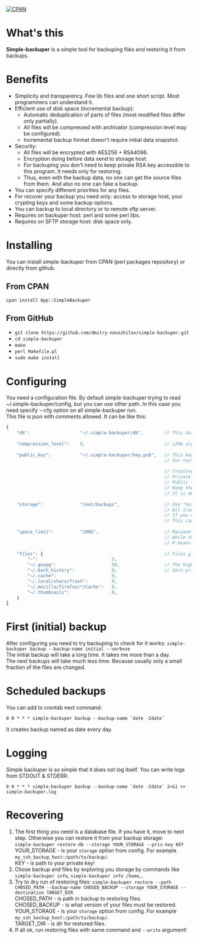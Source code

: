 [![CPAN](https://img.shields.io/cpan/v/App-SimpleBackuper.svg)](https://metacpan.org/release/App-SimpleBackuper)

# What's this
**Simple-backuper** is a simple tool for backuping files and restoring it from backups.

# Benefits
- Simplicity and transparency. Few lib files and one short script. Most programmers can understand it.
- Efficient use of disk space (incremental backup):
  - Automatic deduplication of parts of files (most modified files differ only partially).
  - All files will be compressed with archivator (compression level may be configured).
  - Incremental backup format doesn't require initial data snapshot.
- Security:
  - All files will be encrypted with AES256 + RSA4096.
  - Encryption doing before data send to storage host.
  - For backuping you don't need to keep private RSA key accessible to this program. It needs only for restoring.
  - Thus, even with the backup data, no one can get the source files from them. And also no one can fake a backup.
- You can specify different priorities for any files.
- For recover your backup you need only: access to storage host, your crypting keys and some backup options.
- You can backup to local directory or to remote sftp server.
- Requires on backuper host: perl and some perl libs.
- Requires on SFTP storage host: disk space only.

# Installing

You can install simple-backuper from CPAN (perl packages repository) or directly from github.

## From CPAN
`cpan install App::SimpleBackuper`

## From GitHub

- `git clone https://github.com/dmitry-novozhilov/simple-backuper.git`
- `cd simple-backuper`
- `make`
- `perl Makefile.pl`
- `sudo make install`

# Configuring

You need a configuration file. By default simple-backuper trying to read ~/.simple-backuper/config, but you can use other path.
In this case you need specify --cfg option on all simple-backuper run.  
This file is json with comments allowed. It can be like this:
```javascript
{
    "db":                   "~/.simple-backuper/db",        // This database file changes every new backup. ~/.simple-backuper/db - is a default value.
    
    "compression_level":    9,                              // LZMA algorythm supports levels 1 to 9
    
    "public_key":           "~/.simple-backuper/key.pub",   // This key using with "backup" command.
                                                            // For restore-db command you need to use private key of this public key.
                                                            
                                                            // Creating new pair of keys:
                                                            // Private (for restoring): openssl genrsa -out ~/.simple-backuper/key 4096
                                                            // Public (for backuping): openssl rsa -in ~/.simple-backuper/key -pubout > ~/.simple-backuper/key.pub
                                                            // Keep the private key as your most valuable asset. Copy it to a safe place.
                                                            // It is desirable not in the backup storage, otherwise it will make it possible to use the backup data for someone other than you.
    
    "storage":              "/mnt/backups",                 // Use "host:path" or "user@host:path" for remote SFTP storage.
                                                            // All transfered data already encrypted.
                                                            // If you choose SFTP, make sure that this SFTP server works without a password.
                                                            // This can be configured with ~/.ssh/ config and ssh key-based authorization.
    
    "space_limit":          "100G",                         // Maximum of disc space on storage.
                                                            // While this limit has been reached, simple-backuper deletes the oldest and lowest priority file.
                                                            // K means kilobytes, M - megabytes, G - gygabytes, T - terabytes.
    
    "files": {                                              // Files globs with it's priorityes.
        "~":                            5,
        "~/.gnupg":                     50,                 // The higher the priority, the less likely it is to delete these files.
        "~/.bash_history":              0,                  // Zero priority prohibits backup. Use it for exceptions.
        "~/.cache":                     0,
        "~/.local/share/Trash":         0,
        "~/.mozilla/firefox/*/Cache":   0,
        "~/.thumbnails":                0,
    }
}
```

# First (initial) backup

After configuring you need to try backuping to check for it works:
`simple-backuper backup --backup-name initial --verbose`  
The initial backup will take a long time. It takes me more than a day.  
The next backups will take much less time. Because usually only a small fraction of the files are changed.

# Scheduled backups

You can add to crontab next command:
```
0 0 * * * simple-backuper backup --backup-name `date -Idate`
```
It creates backup named as date every day.

# Logging

Simple backuper is so simple that it does not log itself. You can write logs from STDOUT & STDERR:
```
0 0 * * * simple-backuper backup --backup-name `date -Idate` 2>&1 >> simple-backuper.log
```

# Recovering

1. The first thing you need is a database file. If you have it, move to next step. Otherwise you can restore it from your backup storage:  
   `simple-backuper restore-db --storage YOUR_STORAGE --priv-key KEY`  
   YOUR_STORAGE - is your `storage` option from config. For example `my_ssh_backup_host:/path/to/backup/`.  
   KEY - is path to your private key!
2. Chose backup and files by exploring you storage by commands like `simple-backuper info`, `simple-backuper info /home`,..
3. Try to dry run of restoring files: `simple-backuper restore --path CHOSED_PATH --backup-name CHOSED_BACKUP --storage YOUR_STORAGE --destination TARGET_DIR`  
   CHOSED_PATH - is path in backup to restoring files.  
   CHOSED_BACKUP - is what version of your files must be restored.  
   YOUR_STORAGE - is your `storage` option from config. For example `my_ssh_backup_host:/path/to/backup/`.  
   TARGET_DIR - is dir for restored files.
4. If all ok, run restoring files with same command and `--write` argument!

